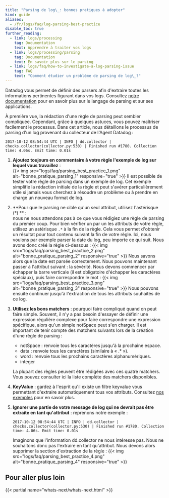 ```yaml
---
title: "Parsing de log\_: bonnes pratiques à adopter"
kind: guide
aliases:
  - /fr/logs/faq/log-parsing-best-practice
disable_toc: true
further_reading:
  - link: logs/processing
    tag: Documentation
    text: Apprendre à traiter vos logs
  - link: logs/processing/parsing
    tag: Documentation
    text: En savoir plus sur le parsing
  - link: logs/faq/how-to-investigate-a-log-parsing-issue
    tag: FAQ
    text: "Comment étudier un problème de parsing de log\_?"
---
```

Datadog vous permet de définir des parsers afin d'extraire toutes les informations pertinentes figurant dans vos logs. Consultez [notre documentation][1] pour en savoir plus sur le langage de parsing et sur ses applications.

À première vue, la rédaction d'une règle de parsing peut sembler compliquée. Cependant, grâce à quelques astuces, vous pouvez maîtriser facilement le processus.
Dans cet article, nous détaillons le processus de parsing d'un log provenant du collecteur de l'Agent Datadog :

```
2017-10-12 08:54:44 UTC | INFO | dd.collector | checks.collector(collector.py:530) | Finished run #1780. Collection time: 4.06s. Emit time: 0.01s
```

1. **Ajoutez toujours en commentaire à votre règle l'exemple de log sur lequel vous travaillez** :  
    {{< img src="logs/faq/parsing_best_practice_1.png" alt="bonne_pratique_parsing_1" responsive="true" >}}
    Il est possible de tester votre règle de parsing dans un exemple de log. Cet exemple simplifie la rédaction initiale de la règle et peut s'avérer particulièrement utile si jamais vous cherchez à résoudre un problème ou à prendre en charge un nouveau format de log.

2. **Pour que le parsing ne cible qu'un seul attribut, utilisez l'astérisque (*) ** :  
    nous ne nous attendons pas à ce que vous rédigiez une règle de parsing du premier coup. Pour bien vérifier un par un les attributs de votre règle, utilisez un astérisque `.*` à la fin de la règle. Cela vous permet d'obtenir un résultat pour tout contenu suivant la fin de votre règle.
    Ici, nous voulons par exemple parser la date du log, peu importe ce qui suit. Nous avons donc créé la règle ci-dessous :
    {{< img src="logs/faq/parsing_best_practice_2.png" alt="bonne_pratique_parsing_2" responsive="true" >}}
    Nous savons alors que la date est parsée correctement. Nous pouvons maintenant passer à l'attribut suivant : la sévérité.
    Nous devons commencer par échapper la barre verticale (il est obligatoire d'échapper les caractères spéciaux), puis faire correspondre le mot :
    {{< img src="logs/faq/parsing_best_practice_3.png" alt="bonne_pratique_parsing_3" responsive="true" >}}
    Nous pouvons ensuite continuer jusqu'à l'extraction de tous les attributs souhaités de ce log.

3. **Utilisez les bons matchers** :
    pourquoi faire compliqué quand on peut faire simple. Souvent, il n'y a pas besoin d'essayer de définir une expression régulière complexe pour faire correspondre une expression spécifique, alors qu'un simple notSpace peut s'en charger.
    Il est important de tenir compte des matchers suivants lors de la création d'une règle de parsing :

    * notSpace : renvoie tous les caractères jusqu'à la prochaine espace.
    * data : renvoie tous les caractères (similaire à « .* »).
    * word : renvoie tous les prochains caractères alphanumériques.
    * integer

    La plupart des règles peuvent être rédigées avec ces quatre matchers. Vous pouvez consulter ici la liste complète des matchers disponibles.

4. **KeyValue** :
    gardez à l'esprit qu'il existe un filtre keyvalue vous permettant d'extraire automatiquement tous vos attributs.
    Consultez [nos exemples][2] pour en savoir plus.

5. **Ignorer une partie de votre message de log qui ne devrait pas être extraite en tant qu'attribut** :
    reprenons notre exemple :
    ```
    2017-10-12 08:54:44 UTC | INFO | dd.collector | checks.collector(collector.py:530) | Finished run #1780. Collection time: 4.06s. Emit time: 0.01s
    ```
    Imaginons que l'information dd.collector ne nous intéresse pas. Nous ne souhaitons donc pas l'extraire en tant qu'attribut.
    Nous devons alors supprimer la section d'extraction de la règle :
    {{< img src="logs/faq/parsing_best_practice_4.png" alt="bonne_pratique_parsing_4" responsive="true" >}}

## Pour aller plus loin

{{< partial name="whats-next/whats-next.html" >}}

[1]: /fr/logs/processing/parsing
[2]: /fr/logs/processing/parsing/#key-value
